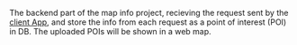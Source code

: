  The backend part of the map info project, recieving the request sent by the [client App](https://github.com/yf3/MapInfoClint), and store the info from each request as a point of interest (POI) in DB. The uploaded POIs will be shown in a web map.
